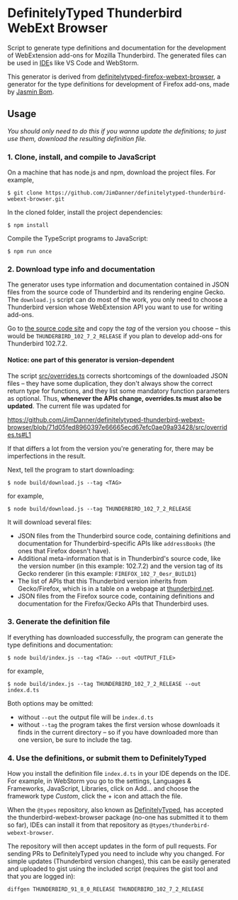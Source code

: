 # DefinitelyTyped Thunderbird WebExt Browser

Script to generate type definitions and documentation for the development of WebExtension add-ons for Mozilla Thunderbird. The generated files can be used in [IDE](## "integrated development environment")s like VS Code and WebStorm.

This generator is derived from [definitelytyped-firefox-webext-browser](https://github.com/jsmnbom/definitelytyped-firefox-webext-browser), a generator for the type definitions for development of Firefox add-ons, made by [Jasmin Bom](https://github.com/jsmnbom).

## Usage
*You should only need to do this if you wanna update the definitions; to just use them, download the resulting definition file.*

### 1. Clone, install, and compile to JavaScript
On a machine that has node.js and npm, download the project files. For example,

```shell
$ git clone https://github.com/JimDanner/definitelytyped-thunderbird-webext-browser.git
```

In the cloned folder, install the project dependencies:

```shell
$ npm install
```

Compile the TypeScript programs to JavaScript:

```shell
$ npm run once
```

### 2. Download type info and documentation
The generator uses type information and documentation contained in JSON files from the source code of Thunderbird and its rendering engine Gecko. The `download.js` script can do most of the work, you only need to choose a Thunderbird version whose WebExtension API you want to use for writing add-ons.

Go to [the source code site](https://hg.mozilla.org/try-comm-central/tags) and copy the *tag* of the version you choose – this would be `THUNDERBIRD_102_7_2_RELEASE` if you plan to develop add-ons for Thunderbird 102.7.2.

#### Notice: one part of this generator is version-dependent

The script [src/overrides.ts](https://github.com/JimDanner/definitelytyped-thunderbird-webext-browser/blob/master/src/overrides.ts) corrects shortcomings of the downloaded JSON files – they have some duplication, they don't always show the correct return type for functions, and they list some mandatory function parameters as optional. Thus, **whenever the APIs change, overrides.ts must also be updated**. The current file was updated for

https://github.com/JimDanner/definitelytyped-thunderbird-webext-browser/blob/71d05fed8960397e66665ecd67efc0ae09a93428/src/overrides.ts#L1

If that differs a lot from the version you're generating for, there may be imperfections in the result.

Next, tell the program to start downloading:

```shell
$ node build/download.js --tag <TAG>
```

for example,
```shell
$ node build/download.js --tag THUNDERBIRD_102_7_2_RELEASE
```

It will download several files:

* JSON files from the Thunderbird source code, containing definitions and documentation for Thunderbird-specific APIs like `addressBooks` (the ones that Firefox doesn't have).
* Additional meta-information that is in Thunderbird's source code, like the version number (in this example: 102.7.2) and the version tag of its Gecko renderer (in this example: `FIREFOX_102_7_0esr_BUILD1`)
* The list of APIs that this Thunderbird version inherits from Gecko/Firefox, which is in a table on a webpage at [thunderbird.net](https://webextension-api.thunderbird.net/en/102/#firefox-webextension-apis-supported-by-thunderbird).
* JSON files from the Firefox source code, containing definitions and documentation for the Firefox/Gecko APIs that Thunderbird uses.

### 3. Generate the definition file
If everything has downloaded successfully, the program can generate the type definitions and documentation:

```shell
$ node build/index.js --tag <TAG> --out <OUTPUT_FILE>
```

for example,

```shell
$ node build/index.js --tag THUNDERBIRD_102_7_2_RELEASE --out index.d.ts
```

Both options may be omitted:

* without `--out` the output file will be `index.d.ts`
* without `--tag` the program takes the first version whose downloads it finds in the current directory – so if you have downloaded more than one version, be sure to include the tag.

### 4. Use the definitions, or submit them to DefinitelyTyped
How you install the definition file `index.d.ts` in your IDE depends on the IDE. For example, in WebStorm you go to the settings, Languages & Frameworks, JavaScript, Libraries, click on Add... and choose the framework type *Custom*, click the + icon and attach the file.

When the `@types` repository, also known as [DefinitelyTyped](https://github.com/DefinitelyTyped/DefinitelyTyped), has accepted the thunderbird-webext-browser package (no-one has submitted it to them so far), IDEs can install it from that repository as `@types/thunderbird-webext-browser`.

The repository will then accept updates in the form of pull requests. For sending PRs to DefinitelyTyped you need to include why you changed. For simple updates (Thunderbird version changes), this can be easily generated and uploaded to gist using the included script (requires the gist tool and that you are logged in):

```shell
diffgen THUNDERBIRD_91_8_0_RELEASE THUNDERBIRD_102_7_2_RELEASE
```
